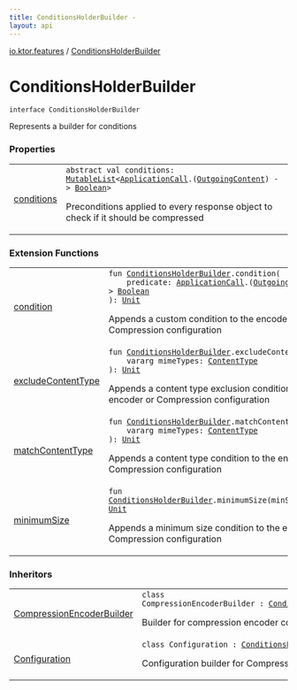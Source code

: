 ```yaml
---
title: ConditionsHolderBuilder - 
layout: api
---
```


<div class='api-docs-breadcrumbs'><a href="../index.html">io.ktor.features</a> / <a href="./index.html">ConditionsHolderBuilder</a></div>

# ConditionsHolderBuilder

<div class="signature"><code><span class="keyword">interface </span><span class="identifier">ConditionsHolderBuilder</span></code></div>

Represents a builder for conditions

### Properties

<table class="api-docs-table">
<tbody>
<tr>
<td markdown="1">

<a href="conditions.html">conditions</a>


</td>
<td markdown="1">
<div class="signature"><code><span class="keyword">abstract</span> <span class="keyword">val </span><span class="identifier">conditions</span><span class="symbol">: </span><a href="https://kotlinlang.org/api/latest/jvm/stdlib/kotlin.collections/-mutable-list/index.html"><span class="identifier">MutableList</span></a><span class="symbol">&lt;</span><a href="../../io.ktor.application/-application-call/index.html"><span class="identifier">ApplicationCall</span></a><span class="symbol">.</span><span class="symbol">(</span><a href="../../io.ktor.http.content/-outgoing-content/index.html"><span class="identifier">OutgoingContent</span></a><span class="symbol">)</span>&nbsp;<span class="symbol">-&gt;</span>&nbsp;<a href="https://kotlinlang.org/api/latest/jvm/stdlib/kotlin/-boolean/index.html"><span class="identifier">Boolean</span></a><span class="symbol">&gt;</span></code></div>

Preconditions applied to every response object to check if it should be compressed


</td>
</tr>
</tbody>
</table>

### Extension Functions

<table class="api-docs-table">
<tbody>
<tr>
<td markdown="1">

<a href="../condition.html">condition</a>


</td>
<td markdown="1">
<div class="signature"><code><span class="keyword">fun </span><a href="./index.md"><span class="identifier">ConditionsHolderBuilder</span></a><span class="symbol">.</span><span class="identifier">condition</span><span class="symbol">(</span><br/>&nbsp;&nbsp;&nbsp;&nbsp;<span class="parameterName" id="io.ktor.features$condition(io.ktor.features.ConditionsHolderBuilder, kotlin.Function2((io.ktor.application.ApplicationCall, io.ktor.http.content.OutgoingContent, kotlin.Boolean)))/predicate">predicate</span><span class="symbol">:</span>&nbsp;<a href="../../io.ktor.application/-application-call/index.html"><span class="identifier">ApplicationCall</span></a><span class="symbol">.</span><span class="symbol">(</span><a href="../../io.ktor.http.content/-outgoing-content/index.html"><span class="identifier">OutgoingContent</span></a><span class="symbol">)</span>&nbsp;<span class="symbol">-&gt;</span>&nbsp;<a href="https://kotlinlang.org/api/latest/jvm/stdlib/kotlin/-boolean/index.html"><span class="identifier">Boolean</span></a><br/><span class="symbol">)</span><span class="symbol">: </span><a href="https://kotlinlang.org/api/latest/jvm/stdlib/kotlin/-unit/index.html"><span class="identifier">Unit</span></a></code></div>

Appends a custom condition to the encoder or Compression configuration


</td>
</tr>
<tr>
<td markdown="1">

<a href="../exclude-content-type.html">excludeContentType</a>


</td>
<td markdown="1">
<div class="signature"><code><span class="keyword">fun </span><a href="./index.md"><span class="identifier">ConditionsHolderBuilder</span></a><span class="symbol">.</span><span class="identifier">excludeContentType</span><span class="symbol">(</span><br/>&nbsp;&nbsp;&nbsp;&nbsp;<span class="keyword">vararg</span> <span class="parameterName" id="io.ktor.features$excludeContentType(io.ktor.features.ConditionsHolderBuilder, kotlin.Array((io.ktor.http.ContentType)))/mimeTypes">mimeTypes</span><span class="symbol">:</span>&nbsp;<a href="../../io.ktor.http/-content-type/index.html"><span class="identifier">ContentType</span></a><br/><span class="symbol">)</span><span class="symbol">: </span><a href="https://kotlinlang.org/api/latest/jvm/stdlib/kotlin/-unit/index.html"><span class="identifier">Unit</span></a></code></div>

Appends a content type exclusion condition to the encoder or Compression configuration


</td>
</tr>
<tr>
<td markdown="1">

<a href="../match-content-type.html">matchContentType</a>


</td>
<td markdown="1">
<div class="signature"><code><span class="keyword">fun </span><a href="./index.md"><span class="identifier">ConditionsHolderBuilder</span></a><span class="symbol">.</span><span class="identifier">matchContentType</span><span class="symbol">(</span><br/>&nbsp;&nbsp;&nbsp;&nbsp;<span class="keyword">vararg</span> <span class="parameterName" id="io.ktor.features$matchContentType(io.ktor.features.ConditionsHolderBuilder, kotlin.Array((io.ktor.http.ContentType)))/mimeTypes">mimeTypes</span><span class="symbol">:</span>&nbsp;<a href="../../io.ktor.http/-content-type/index.html"><span class="identifier">ContentType</span></a><br/><span class="symbol">)</span><span class="symbol">: </span><a href="https://kotlinlang.org/api/latest/jvm/stdlib/kotlin/-unit/index.html"><span class="identifier">Unit</span></a></code></div>

Appends a content type condition to the encoder or Compression configuration


</td>
</tr>
<tr>
<td markdown="1">

<a href="../minimum-size.html">minimumSize</a>


</td>
<td markdown="1">
<div class="signature"><code><span class="keyword">fun </span><a href="./index.md"><span class="identifier">ConditionsHolderBuilder</span></a><span class="symbol">.</span><span class="identifier">minimumSize</span><span class="symbol">(</span><span class="parameterName" id="io.ktor.features$minimumSize(io.ktor.features.ConditionsHolderBuilder, kotlin.Long)/minSize">minSize</span><span class="symbol">:</span>&nbsp;<a href="https://kotlinlang.org/api/latest/jvm/stdlib/kotlin/-long/index.html"><span class="identifier">Long</span></a><span class="symbol">)</span><span class="symbol">: </span><a href="https://kotlinlang.org/api/latest/jvm/stdlib/kotlin/-unit/index.html"><span class="identifier">Unit</span></a></code></div>

Appends a minimum size condition to the encoder or Compression configuration


</td>
</tr>
</tbody>
</table>

### Inheritors

<table class="api-docs-table">
<tbody>
<tr>
<td markdown="1">

<a href="../-compression-encoder-builder/index.html">CompressionEncoderBuilder</a>


</td>
<td markdown="1">
<div class="signature"><code><span class="keyword">class </span><span class="identifier">CompressionEncoderBuilder</span>&nbsp;<span class="symbol">:</span>&nbsp;<a href="./index.md"><span class="identifier">ConditionsHolderBuilder</span></a></code></div>

Builder for compression encoder configuration


</td>
</tr>
<tr>
<td markdown="1">

<a href="../-compression/-configuration/index.html">Configuration</a>


</td>
<td markdown="1">
<div class="signature"><code><span class="keyword">class </span><span class="identifier">Configuration</span>&nbsp;<span class="symbol">:</span>&nbsp;<a href="./index.md"><span class="identifier">ConditionsHolderBuilder</span></a></code></div>

Configuration builder for Compression feature


</td>
</tr>
</tbody>
</table>
